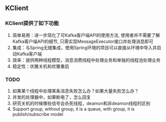 ## KClient

### KClient提供了如下功能

1. 简单易用：进一步简化了可Kafka客户端API的使用方法, 使用者并不需要了解Kafka客户端API的细节, 只需实现MessageExecutor接口并处理消息即可
2. 集成：与Spring无缝集成，使用Spring环境的项目可以直接从环境中导入并启动Kafka客户端
3. 效率：提供两种线程模型，消息消费线程中处理业务和单独的线程池处理业务
4. 稳定性：优雅关机和优雅重启

### TODO

1. 如果某个线程中处理某条消息失败怎么办？如果大量失败怎么办？
2. 并发的处理器中，如果断电了，怎么回复
3. 研究关机的时候哪些信号会杀死线程，deamon和非deamon线程的区别
4. Support group, without group, it is a queue, with group, it is publish/subscribe model